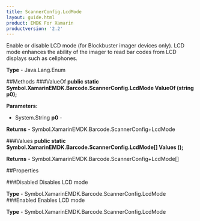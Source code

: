 ```yaml
---
title: ScannerConfig.LcdMode
layout: guide.html 
product: EMDK For Xamarin 
productversion: '2.2' 
---
```

Enable or disable LCD mode (for Blockbuster imager devices only). LCD mode enhances the ability of the imager to read bar codes from LCD displays such as cellphones.

**Type** - Java.Lang.Enum

##Methods
###ValueOf
**public static Symbol.XamarinEMDK.Barcode.ScannerConfig.LcdMode ValueOf (string p0);**


        

**Parameters:** 

* System.String **p0** - 
        

**Returns** - Symbol.XamarinEMDK.Barcode.ScannerConfig+LcdMode

###Values
**public static Symbol.XamarinEMDK.Barcode.ScannerConfig.LcdMode[] Values ();**


        


**Returns** - Symbol.XamarinEMDK.Barcode.ScannerConfig+LcdMode[]

##Properties

###Disabled
Disables LCD mode

**Type** - Symbol.XamarinEMDK.Barcode.ScannerConfig.LcdMode
###Enabled
Enables LCD mode

**Type** - Symbol.XamarinEMDK.Barcode.ScannerConfig.LcdMode


